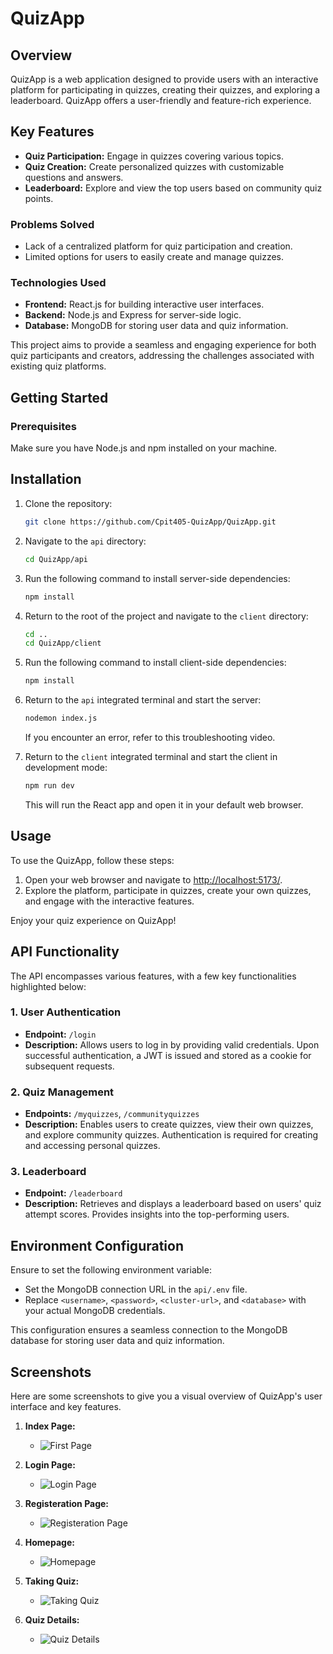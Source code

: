 # QuizApp

## Overview

QuizApp is a web application designed to provide users with an interactive platform for participating in quizzes, creating their quizzes, and exploring a leaderboard. QuizApp offers a user-friendly and feature-rich experience.
  
## Key Features

- **Quiz Participation:** Engage in quizzes covering various topics.
- **Quiz Creation:** Create personalized quizzes with customizable questions and answers.
- **Leaderboard:** Explore and view the top users based on community quiz points.


### Problems Solved

- Lack of a centralized platform for quiz participation and creation.
- Limited options for users to easily create and manage quizzes.

### Technologies Used

- **Frontend:** React.js for building interactive user interfaces.
- **Backend:** Node.js and Express for server-side logic.
- **Database:** MongoDB for storing user data and quiz information.

This project aims to provide a seamless and engaging experience for both quiz participants and creators, addressing the challenges associated with existing quiz platforms.


## Getting Started

### Prerequisites

Make sure you have Node.js and npm installed on your machine.

## Installation

1. Clone the repository:

    ```bash
    git clone https://github.com/Cpit405-QuizApp/QuizApp.git
    ```

2. Navigate to the `api` directory:

    ```bash
    cd QuizApp/api
    ```

3. Run the following command to install server-side dependencies:

    ```bash
    npm install
    ```

4. Return to the root of the project and navigate to the `client` directory:

    ```bash
    cd ..
    cd QuizApp/client
    ```

5. Run the following command to install client-side dependencies:

    ```bash
    npm install
    ```

6. Return to the `api` integrated terminal and start the server:

    ```bash
    nodemon index.js
    ```

    If you encounter an error, refer to this troubleshooting video.

7. Return to the `client` integrated terminal and start the client in development mode:

    ```bash
    npm run dev
    ```

    This will run the React app and open it in your default web browser.

## Usage

To use the QuizApp, follow these steps:

1. Open your web browser and navigate to [http://localhost:5173/](http://localhost:5173/).
2. Explore the platform, participate in quizzes, create your own quizzes, and engage with the interactive features.

Enjoy your quiz experience on QuizApp!



## API Functionality

The API encompasses various features, with a few key functionalities highlighted below:

### 1. User Authentication

- **Endpoint:** `/login`
- **Description:** Allows users to log in by providing valid credentials. Upon successful authentication, a JWT is issued and stored as a cookie for subsequent requests.

### 2. Quiz Management

- **Endpoints:**  `/myquizzes`,  `/communityquizzes`
- **Description:** Enables users to create quizzes, view their own quizzes, and explore community quizzes. Authentication is required for creating and accessing personal quizzes.

### 3. Leaderboard

- **Endpoint:** `/leaderboard`
- **Description:** Retrieves and displays a leaderboard based on users' quiz attempt scores. Provides insights into the top-performing users.

## Environment Configuration

Ensure to set the following environment variable:

  - Set the MongoDB connection URL in the `api/.env` file.
  - Replace `<username>`, `<password>`, `<cluster-url>`, and `<database>` with your actual MongoDB credentials.

This configuration ensures a seamless connection to the MongoDB database for storing user data and quiz information.

## Screenshots

Here are some screenshots to give you a visual overview of QuizApp's user interface and key features.

1. **Index Page:**
   - ![First Page](screenshots/screenshot1.png)

2. **Login Page:**
   - ![Login Page](screenshots/screenshot2.png)

3. **Registeration Page:**
   - ![Registeration Page](screenshots/screenshot3.png)
    
4. **Homepage:**
   - ![Homepage](screenshots/screenshot4.png)

5. **Taking Quiz:**
   - ![Taking Quiz](screenshots/screenshot6.png)

6. **Quiz Details:**
   - ![Quiz Details](screenshots/screenshot7.png)
